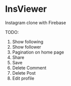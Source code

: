 # InsViewer
Instagram clone with Firebase

TODO:  
1. Show following
2. Show follower
3. Pagination on home page
4. Share
5. Save
6. Delete Comment
7. Delete Post
8. Edit profile

